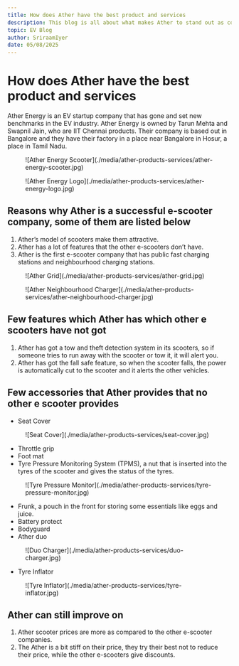 ```yaml
---
title: How does Ather have the best product and services
description: This blog is all about what makes Ather to stand out as compared to thye other e scooter companies.
topic: EV Blog
author: SriraamIyer
date: 05/08/2025
---
```


# How does Ather have the best product and services
Ather Energy is an EV startup company that has gone and set new benchmarks in the EV industry.
Ather Energy is owned by Tarun Mehta and Swapnil Jain, who are IIT Chennai products. Their company is based out in Bangalore and they have their factory in a place near Bangalore in Hosur, a place in Tamil Nadu.


<figure markdown="span">
  ![Ather Energy Scooter](./media/ather-products-services/ather-energy-scooter.jpg)
</figure>
 
<figure markdown="span">
  ![Ather Energy Logo](./media/ather-products-services/ather-energy-logo.jpg)
</figure>

## Reasons why Ather is a successful e-scooter company, some of them are listed below
1.	Ather’s model of scooters make them attractive.
2.	Ather has a lot of features that the other e-scooters don’t have.
3.	Ather is the first e-scooter company that has public fast charging stations and neighbourhood charging stations.

<figure markdown="span">
  ![Ather Grid](./media/ather-products-services/ather-grid.jpg)
</figure>

<figure markdown="span">
  ![Ather Neighbourhood Charger](./media/ather-products-services/ather-neighbourhood-charger.jpg)
</figure>

## Few features which Ather has which other e scooters have not got
1.	Ather has got a tow and theft detection system in its scooters, so if someone tries to run away with the scooter or tow it, it will alert you.
2.	Ather has got the fall safe feature, so when the scooter falls, the power is automatically cut to the scooter and it alerts the other vehicles.

## Few accessories that Ather provides that no other e scooter provides

- Seat Cover

<figure markdown="span">
  ![Seat Cover](./media/ather-products-services/seat-cover.jpg)
</figure>

- Throttle grip
- Foot mat
- Tyre Pressure Monitoring System (TPMS), a nut that is inserted into the tyres of the scooter and gives the status of the tyres.

<figure markdown="span">
  ![Tyre Pressure Monitor](./media/ather-products-services/tyre-pressure-monitor.jpg)
</figure>

- Frunk, a pouch in the front for storing some essentials like eggs and juice.
- Battery protect
- Bodyguard
- Ather duo

<figure markdown="span">
  ![Duo Charger](./media/ather-products-services/duo-charger.jpg)
</figure>

- Tyre Inflator

<figure markdown="span">
  ![Tyre Inflator](./media/ather-products-services/tyre-inflator.jpg)
</figure>


## Ather can still improve on
1.	Ather scooter prices are more as compared to the other e-scooter companies.
2.	The Ather is a bit stiff on their price, they try their best not to reduce their price, while the other e-scooters give discounts.





